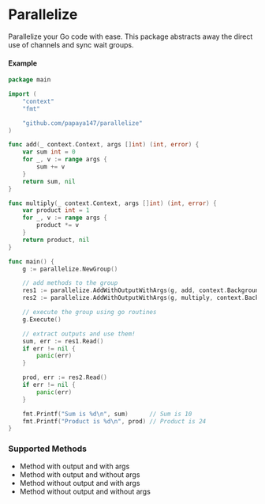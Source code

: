 # Parallelize

Parallelize your Go code with ease. This package abstracts away the direct use of channels and sync wait groups.

#### Example

```go
package main

import (
	"context"
	"fmt"

	"github.com/papaya147/parallelize"
)

func add(_ context.Context, args []int) (int, error) {
	var sum int = 0
	for _, v := range args {
		sum += v
	}
	return sum, nil
}

func multiply(_ context.Context, args []int) (int, error) {
	var product int = 1
	for _, v := range args {
		product *= v
	}
	return product, nil
}

func main() {
	g := parallelize.NewGroup()

	// add methods to the group
	res1 := parallelize.AddWithOutputWithArgs(g, add, context.Background(), []int{1, 2, 3, 4})
	res2 := parallelize.AddWithOutputWithArgs(g, multiply, context.Background(), []int{1, 2, 3, 4})

	// execute the group using go routines
	g.Execute()

	// extract outputs and use them!
	sum, err := res1.Read()
	if err != nil {
		panic(err)
	}

	prod, err := res2.Read()
	if err != nil {
		panic(err)
	}

	fmt.Printf("Sum is %d\n", sum)      // Sum is 10
	fmt.Printf("Product is %d\n", prod) // Product is 24
}
```

### Supported Methods

- Method with output and with args
- Method with output and without args
- Method without output and with args
- Method without output and without args
